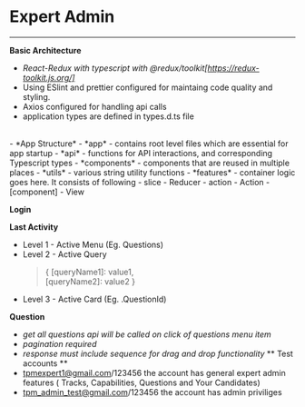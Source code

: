 # Expert Admin  
***  
  
**Basic Architecture**    
- *React-Redux with typescript with @redux/toolkit[https://redux-toolkit.js.org/]*    
- Using ESlint and prettier configured for maintaing code quality and styling.
- Axios configured for handling api calls
- application types are defined in types.d.ts file
<br>
- *App Structure*  
  - *app*  
    - contains root level files which are essential for app startup  
  - *api*  
    - functions for API interactions, and corresponding Typescript types  
  - *components*  
    - components that are reused in multiple places  
  - *utils*  
    - various string utility functions  
  - *features*
    - container logic goes here. It consists of following
      - slice - Reducer
      - action - Action
      - [component] - View
<br>

**Login**
  
**Last Activity**  
- Level 1 - Active Menu (Eg. Questions)  
- Level 2 - Active Query  
    >{ [queryName1]: value1,   
    > [queryName2]: value2 }  
- Level 3 - Active Card (Eg. .QuestionId)  
  
**Question**  
  - *get all questions api will be called on click of questions menu item*  
  - *pagination required*  
  - *response must include sequence for drag and drop functionality*
** Test accounts ** 
- tpmexpert1@gmail.com/123456 the account has general expert admin features ( Tracks, Capabilities, Questions and Your Candidates) 
- tpm_admin_test@gmail.com/123456 the account has admin priviliges

